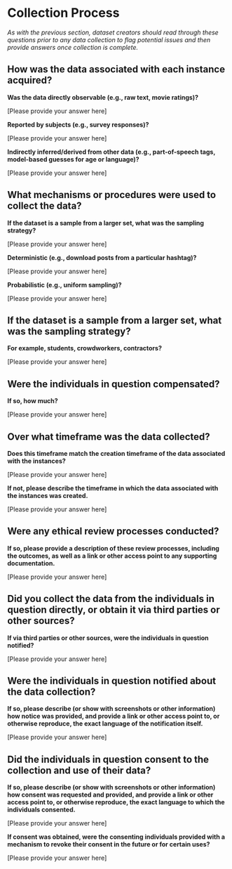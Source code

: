 # Collection Process

*As with the previous section, dataset creators should read through these questions prior to any data collection to flag potential issues and then provide answers once collection is complete.*

## How was the data associated with each instance acquired?

**Was the data directly observable (e.g., raw text, movie ratings)?**

[Please provide your answer here]

**Reported by subjects (e.g., survey responses)?**

[Please provide your answer here]

**Indirectly inferred/derived from other data (e.g., part-of-speech tags, model-based guesses for age or language)?**

[Please provide your answer here]

## What mechanisms or procedures were used to collect the data?

**If the dataset is a sample from a larger set, what was the sampling strategy?**

[Please provide your answer here]

**Deterministic (e.g., download posts from a particular hashtag)?**

[Please provide your answer here]

**Probabilistic (e.g., uniform sampling)?**

[Please provide your answer here]

## If the dataset is a sample from a larger set, what was the sampling strategy?

**For example, students, crowdworkers, contractors?**

[Please provide your answer here]

## Were the individuals in question compensated?

**If so, how much?**

[Please provide your answer here]

## Over what timeframe was the data collected?

**Does this timeframe match the creation timeframe of the data associated with the instances?**

[Please provide your answer here]

**If not, please describe the timeframe in which the data associated with the instances was created.**

[Please provide your answer here]

## Were any ethical review processes conducted?

**If so, please provide a description of these review processes, including the outcomes, as well as a link or other access point to any supporting documentation.**

[Please provide your answer here]

## Did you collect the data from the individuals in question directly, or obtain it via third parties or other sources?

**If via third parties or other sources, were the individuals in question notified?**

[Please provide your answer here]

## Were the individuals in question notified about the data collection?

**If so, please describe (or show with screenshots or other information) how notice was provided, and provide a link or other access point to, or otherwise reproduce, the exact language of the notification itself.**

[Please provide your answer here]

## Did the individuals in question consent to the collection and use of their data?

**If so, please describe (or show with screenshots or other information) how consent was requested and provided, and provide a link or other access point to, or otherwise reproduce, the exact language to which the individuals consented.**

[Please provide your answer here]

**If consent was obtained, were the consenting individuals provided with a mechanism to revoke their consent in the future or for certain uses?**

[Please provide your answer here]